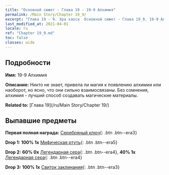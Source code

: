 ```yaml
---
title: "Основной сюжет - Глава 19 - 19-9 Алхимия"
permalink: /Main Story/Chapter 19_9/
excerpt: "Глава 19 - 9. Эра хаоса  Основной сюжет - Глава 19_9. 19-9 Алхимия"
last_modified_at: 2021-04-01
locale: ru
ref: "Chapter 19_9.md"
toc: false
classes: wide
---
```


## Подробности

 **Имя:** 19-9 Алхимия

 **Описание:** Никто не знает, привела ли магия к появлению алхимии или наоборот, но ясно, что они сильно взаимосвязаны. Без сомнения, алхимия - лучший способ создавать магические материалы.

 **Related to:** [Глава 19](/ru/Main Story/Chapter 19/)

## Выпавшие предметы

 **Первая полная награда:** [Серебряный ключ](/ru/Items/con_693/){: .btn .btn--era3}

 **Drop 1:** **100% 1x** [Мифическая ртуть](/ru/Items/mat_63/){: .btn .btn--era5}

 **Drop 2:** **60% 0x** [Легендарная сера](/ru/Items/mat_57/){: .btn .btn--era4}, **40% 1x** [Легендарная сера](/ru/Items/mat_57/){: .btn .btn--era4}

 **Drop 3:** **100% 1x** [Свиток заклинания](/ru/Items/con_694/){: .btn .btn--era3}

